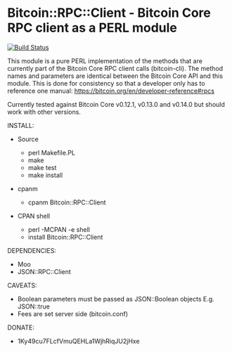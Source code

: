 # Bitcoin::RPC::Client - Bitcoin Core RPC client as a PERL module

[![Build Status](https://travis-ci.org/whindsx/Bitcoin-RPC-Client.svg?branch=master)](https://travis-ci.org/whindsx/Bitcoin-RPC-Client)

This module is a pure PERL implementation of the methods that are currently
part of the Bitcoin Core RPC client calls (bitcoin-cli). The method names and
parameters are identical between the Bitcoin Core API and this module. This is
done for consistency so that a developer only has to reference one manual:
https://bitcoin.org/en/developer-reference#rpcs

Currently tested against Bitcoin Core v0.12.1, v0.13.0 and v0.14.0 but should work
with other versions.

INSTALL:
   - Source
      - perl Makefile.PL
      - make
      - make test
      - make install

   - cpanm
      - cpanm Bitcoin::RPC::Client
   
   - CPAN shell
      - perl -MCPAN -e shell
      - install Bitcoin::RPC::Client

DEPENDENCIES:
   - Moo
   - JSON::RPC::Client

CAVEATS:
   - Boolean parameters must be passed as JSON::Boolean objects E.g. JSON::true
   - Fees are set server side (bitcoin.conf)

DONATE:
   - 1Ky49cu7FLcfVmuQEHLa1WjhRiqJU2jHxe 
